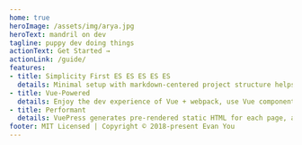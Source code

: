 ```yaml
---
home: true
heroImage: /assets/img/arya.jpg
heroText: mandril on dev
tagline: puppy dev doing things
actionText: Get Started →
actionLink: /guide/
features:
- title: Simplicity First ES ES ES ES ES
  details: Minimal setup with markdown-centered project structure helps you focus on writing.
- title: Vue-Powered
  details: Enjoy the dev experience of Vue + webpack, use Vue components in markdown, and develop custom themes with Vue.
- title: Performant
  details: VuePress generates pre-rendered static HTML for each page, and runs as an SPA once a page is loaded.
footer: MIT Licensed | Copyright © 2018-present Evan You
---
```

